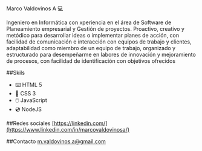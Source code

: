 Marco Valdovinos A :computer:

Ingeniero en Informática con xperiencia en el área de Software de Planeamiento empresarial y Gestión de proyectos. Proactivo, creativo y metódico para desarrollar ideas o implementar planes de acción, con facilidad de comunicación e interacción con equipos de trabajo y clientes, adaptabilidad como miembro de un equipo de trabajo, organizado y estructurado para desempeñarme en labores de innovación y mejoramiento de procesos, con facilidad de identificación con objetivos ofrecidos

##Skils 
- :keyboard: HTML 5
- :floppy_disk: CSS 3
- :computer_mouse: JavaScript
- :cd: NodeJS





##Redes sociales
[https://linkedin.com/](https://www.linkedin.com/in/marcovaldovinosa/)

##Contacto
m.valdovinos.a@gmail.com
